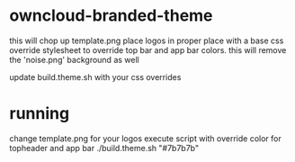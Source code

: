 owncloud-branded-theme
======================

this will chop up template.png place logos in proper place 
with a base css override stylesheet to override top bar and app bar
colors. this will remove the 'noise.png' background as well

update build.theme.sh with your css overrides

running
======================
change template.png for your logos
execute script with override color for topheader and app bar
./build.theme.sh "#7b7b7b"



